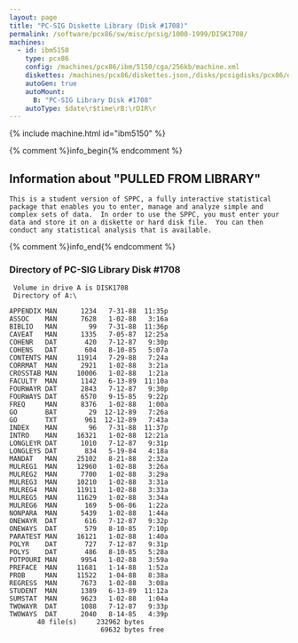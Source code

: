 ```yaml
---
layout: page
title: "PC-SIG Diskette Library (Disk #1708)"
permalink: /software/pcx86/sw/misc/pcsig/1000-1999/DISK1708/
machines:
  - id: ibm5150
    type: pcx86
    config: /machines/pcx86/ibm/5150/cga/256kb/machine.xml
    diskettes: /machines/pcx86/diskettes.json,/disks/pcsigdisks/pcx86/diskettes.json
    autoGen: true
    autoMount:
      B: "PC-SIG Library Disk #1708"
    autoType: $date\r$time\rB:\rDIR\r
---
```


{% include machine.html id="ibm5150" %}

{% comment %}info_begin{% endcomment %}

## Information about "PULLED FROM LIBRARY"

    This is a student version of SPPC, a fully interactive statistical
    package that enables you to enter, manage and analyze simple and
    complex sets of data.  In order to use the SPPC, you must enter your
    data and store it on a diskette or hard disk file.  You can then
    conduct any statistical analysis that is available.
{% comment %}info_end{% endcomment %}


### Directory of PC-SIG Library Disk #1708

     Volume in drive A is DISK1708
     Directory of A:\

    APPENDIX MAN      1234   7-31-88  11:35p
    ASSOC    MAN      7628   1-02-88   3:16a
    BIBLIO   MAN        99   7-31-88  11:36p
    CAVEAT   MAN      1335   7-05-87  12:25a
    COHENR   DAT       420   7-12-87   9:30p
    COHENS   DAT       604   8-10-85   5:07a
    CONTENTS MAN     11914   7-29-88   7:24a
    CORRMAT  MAN      2921   1-02-88   3:21a
    CROSSTAB MAN     10006   1-02-88   1:21a
    FACULTY  MAN      1142   6-13-89  11:10a
    FOURWAYR DAT      2843   7-12-87   9:30p
    FOURWAYS DAT      6570   9-15-85   9:22p
    FREQ     MAN      8376   1-02-88   1:00a
    GO       BAT        29  12-12-89   7:26a
    GO       TXT       961  12-12-89   7:43a
    INDEX    MAN        96   7-31-88  11:37p
    INTRO    MAN     16321   1-02-88  12:21a
    LONGLEYR DAT      1010   7-12-87   9:31p
    LONGLEYS DAT       834   5-19-84   4:18a
    MANDAT   MAN     25102   8-21-88   2:32a
    MULREG1  MAN     12960   1-02-88   3:26a
    MULREG2  MAN      7700   1-02-88   3:29a
    MULREG3  MAN     10210   1-02-88   3:31a
    MULREG4  MAN     11911   1-02-88   3:33a
    MULREG5  MAN     11629   1-02-88   3:34a
    MULREG6  MAN       169   5-06-86   1:22a
    NONPARA  MAN      5439   1-02-88   1:44a
    ONEWAYR  DAT       616   7-12-87   9:32p
    ONEWAYS  DAT       579   8-10-85   7:10p
    PARATEST MAN     16121   1-02-88   1:40a
    POLYR    DAT       727   7-12-87   9:31p
    POLYS    DAT       486   8-10-85   5:28a
    POTPOURI MAN      9954   1-02-88   3:59a
    PREFACE  MAN     11681   1-14-88   1:52a
    PROB     MAN     11522   1-04-88   8:38a
    REGRESS  MAN      7673   1-02-88   3:08a
    STUDENT  MAN      1389   6-13-89  11:12a
    SUMSTAT  MAN      9623   1-02-88   1:04a
    TWOWAYR  DAT      1088   7-12-87   9:33p
    TWOWAYS  DAT      2040   8-14-85   4:39p
           40 file(s)     232962 bytes
                           69632 bytes free
